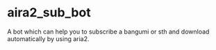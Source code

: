 # aira2_sub_bot
A bot which can help you to subscribe a bangumi or sth and download automatically by using aria2.
